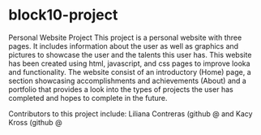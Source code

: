 # block10-project
Personal Website Project
This project is a personal website with three pages. It includes information about the user as well as graphics and pictures to showcase the user and the talents this user has. This website has been created using html, javascript, and css pages to improve looka and functionality. The website consist of an introductory (Home) page, a section showcasing accomplishments and achievements (About) and a portfolio that provides a look into the types of projects the user has completed and hopes to complete in the future.

Contributors to this project include: Liliana Contreras (github @ and Kacy Kross (github @

